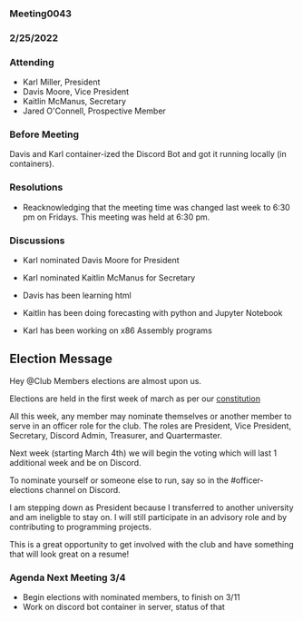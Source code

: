 ### Meeting0043
### 2/25/2022

### Attending

- Karl Miller, President
- Davis Moore, Vice President 
- Kaitlin McManus, Secretary
- Jared O'Connell, Prospective Member


### Before Meeting 

Davis and Karl container-ized the Discord Bot and got it running locally (in containers). 

### Resolutions

- Reacknowledging that the meeting time was changed last week to 6:30 pm on Fridays. This meeting was held at 6:30 pm.

### Discussions 

- Karl nominated Davis Moore for President
- Karl nominated Kaitlin McManus for Secretary

- Davis has been learning html
- Kaitlin has been doing forecasting with python and Jupyter Notebook
- Karl has been working on x86 Assembly programs


## Election Message

Hey @Club Members elections are almost upon us. 

Elections are held in the first week of march as per our [constitution](https://unhm-programming-club.github.io/constitution/#section-2---officer-elections)

All this week, any member may nominate themselves or another member to serve in an officer role for the club. The roles are President, Vice President, Secretary, Discord Admin, Treasurer, and Quartermaster.

Next week (starting March 4th) we will begin the voting which will last 1 additional week and be on Discord.

To nominate yourself or someone else to run, say so in the #officer-elections channel on Discord.

I am stepping down as President because I transferred to another university and am ineligble to stay on. I will still participate in an advisory role and by contributing to programming projects.

This is a great opportunity to get involved with the club and have something that will look great on a resume!


### Agenda Next Meeting 3/4

- Begin elections with nominated members, to finish  on 3/11
- Work on discord bot container in server, status of that

